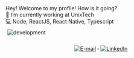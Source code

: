 
<span align="center">
Hey! Welcome to my profile! How is it going? <br>
🚀 I’m currently working at UnixTech <br>
💻 Node, ReactJS, React Native, Typescript <br>
</span>
<img src="https://appsmaventech.com/images/blog/The-Evolution-Of-Web-Development-Via-Machine-Learning.jpg" alt="development" style="vertical-align:top; margin:6px 4px; horizontal-align:right;">

<p size=24px align="center">
   <a href="mailto:brunno.cesar@live.com">
    <img src="https://img.shields.io/badge/Email-Send-success" alt="E-mail" style="vertical-align:top; margin:6px 4px">
    </a> 
    
   <a href="https://www.linkedin.com/in/bruno-alarc%C3%A3o-271253103/">
    <img src="https://img.shields.io/badge/LinkedIn-Reach%20Me!-informational" alt="LinkedIn" style="vertical-align:top; margin:6px 4px; size:14px">
    </a> 
</p>
